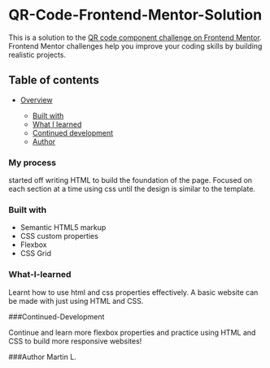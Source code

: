 # QR-Code-Frontend-Mentor-Solution

This is a solution to the [QR code component challenge on Frontend Mentor](https://www.frontendmentor.io/challenges/qr-code-component-iux_sIO_H). Frontend Mentor challenges help you improve your coding skills by building realistic projects. 

## Table of contents

- [Overview](#overview)

  - [Built with](#built-with)
  - [What I learned](#what-i-learned)
  - [Continued development](#continued-development)
  - [Author](#author)

### My process

started off writing HTML to build the foundation of the page. Focused on each section at a time using css until the design is similar to the template.

### Built with

- Semantic HTML5 markup
- CSS custom properties
- Flexbox
- CSS Grid

### What-I-learned

Learnt how to use html and css properties effectively. A basic website can be made with just using HTML and CSS.

###Continued-Development

Continue and learn more flexbox properties and practice using HTML and CSS to build more responsive websites!

###Author
Martin L.
